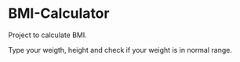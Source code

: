 # BMI-Calculator

Project to calculate BMI.

Type your weigth, height and check if your weight is in normal range.
